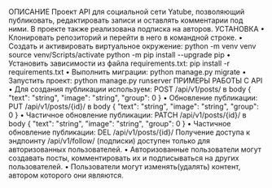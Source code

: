ОПИСАНИЕ
Проект API для социальной сети Yatube, позволяющий публиковать, редактировать записи и оставлять комментарии под ними. В проекте также реализована подписка на авторов. 
УСТАНОВКА
•	Клонировать репозиторий и перейти в него в командной строке.
•	Cоздать и активировать виртуальное окружение:
python -m venv venv
source venv/Scripts/activate
python -m pip install --upgrade pip
•	Установить зависимости из файла requirements.txt:
pip install -r requirements.txt
•	Выполнить миграции:
python manage.py migrate
•	Запустить проект:
python manage.py runserver
ПРИМЕРЫ РАБОТЫ С API
•	Для создания публикации используем:
POST /api/v1/posts/
в body { "text": "string", "image": "string", "group": 0 }
•	Обновление публикации:
PUT /api/v1/posts/{id}/
в body { "text": "string", "image": "string", "group": 0 }
•	Частичное обновление публикации:
PATCH /api/v1/posts/{id}/
в body { "text": "string", "image": "string", "group": 0 }
•	Частичное обновление публикации:
DEL /api/v1/posts/{id}/
Получение доступа к эндпоинту /api/v1/follow/ (подписки) доступен только для авторизованных пользователей.
•	Авторизованные пользователи могут создавать посты, комментировать их и подписываться на других пользователей.
•	Пользователи могут изменять(удалять) контент, автором которого они являются.
